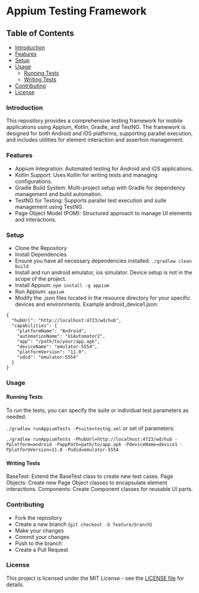 # Appium Testing Framework

## Table of Contents
- [Introduction](#introduction)
- [Features](#features)
- [Setup](#setup)
- [Usage](#usage)
   - [Running Tests](#running-tests)
   - [Writing Tests](#writing-tests)
- [Contributing](#contributing)
- [License](#license)

### Introduction
This repository provides a comprehensive testing framework for mobile applications using Appium, Kotlin, Gradle, and TestNG. The framework is designed for both Android and iOS platforms, supporting parallel execution, and includes utilities for element interaction and assertion management.

### Features
- Appium Integration: Automated testing for Android and iOS applications.
- Kotlin Support: Uses Kotlin for writing tests and managing configurations.
- Gradle Build System: Multi-project setup with Gradle for dependency management and build automation.
- TestNG for Testing: Supports parallel test execution and suite management using TestNG.
- Page Object Model (POM): Structured approach to manage UI elements and interactions.

### Setup
- Clone the Repository
- Install Dependencies
- Ensure you have all necessary dependencies installed: `./gradlew clean build`
- Install and run android emulator, ios simulator. Device setup is not in the scope of the project. 
- Install Appium: `npm install -g appium`
- Run Appium: `appium`
- Modify the .json files located in the resource directory for your specific devices and environments.
Example android_device1.json:
```
{
  "hubUrl": "http://localhost:4723/wd/hub",
  "capabilities": {
    "platformName": "Android",
    "automationName": "UiAutomator2",
    "app": "/path/to/your/app.apk",
    "deviceName": "emulator-5554",
    "platformVersion": "11.0",
    "udid": "emulator-5554"
  }
}
```

### Usage
#### Running Tests
To run the tests, you can specify the suite or individual test parameters as needed.

`./gradlew runAppiumTests -Psuite=testng.xml`
or set of parameters:

`./gradlew runAppiumTests -PhubUrl=http://localhost:4723/wd/hub -Pplatform=android -PappPath=path/to/app.apk -PdeviceName=device1 -PplatformVersion=11.0 -Pudid=emulator-5554`

#### Writing Tests
BaseTest: Extend the BaseTest class to create new test cases.
Page Objects: Create new Page Object classes to encapsulate element interactions.
Components: Create Component classes for reusable UI parts.

### Contributing
- Fork the repository
- Create a new branch (`git checkout -b feature/branch`)
- Make your changes
- Commit your changes
- Push to the branch
- Create a Pull Request

### License
This project is licensed under the MIT License - see the [LICENSE file](LICENSE.md) for details.